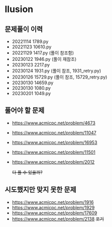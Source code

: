 # llusion

## 문제풀이 이력
- 20221114 1789.py
- 20221123 10610.py
- 20221129 1417.py (풀이 참조함)
- 20230122 1946.py (풀이 재참조)
- 20230123 2217.py
- 20230124 1931.py (풀이 참조, 1931_retry.py)
- 20230126 15729.py (풀이 참조, 15729_retry.py)
- 20230130 14659.py
- 20230130 1080.py
- 20230201 1049.py

## 풀어야 할 문제
- https://www.acmicpc.net/problem/4673
- https://www.acmicpc.net/problem/11047
- https://www.acmicpc.net/problem/16953
- https://www.acmicpc.net/problem/11501
- https://www.acmicpc.net/problem/2012

    ~~다 풀 수 있을까?~~

## 시도했지만 맞지 못한 문제
- https://www.acmicpc.net/problem/1916
- https://www.acmicpc.net/problem/1929
- https://www.acmicpc.net/problem/17609
- https://www.acmicpc.net/problem/2138 ~~포기~~
